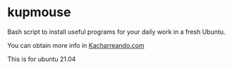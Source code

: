 # kupmouse
Bash script to install useful programs for your daily work in a fresh Ubuntu.

You can obtain more info in [Kacharreando.com](https://kacharreando.com)

This is for ubuntu 21.04
